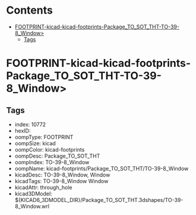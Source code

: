 



Contents
========

* [FOOTPRINT-kicad-kicad-footprints-Package_TO_SOT_THT-TO-39-8_Window>](#footprint-kicad-kicad-footprints-package_to_sot_tht-to-39-8_window)
	* [Tags](#tags)

# FOOTPRINT-kicad-kicad-footprints-Package_TO_SOT_THT-TO-39-8_Window>

## Tags

- index: 10772
- hexID: 
- oompType: FOOTPRINT
- oompSize: kicad
- oompColor: kicad-footprints
- oompDesc: Package_TO_SOT_THT
- oompIndex: TO-39-8_Window
- oompName: kicad-footprints/Package_TO_SOT_THT/TO-39-8_Window
- kicadDesc: TO-39-8_Window, Window
- kicadTags: TO-39-8_Window Window
- kicadAttr: through_hole
- kicad3DModel: ${KICAD6_3DMODEL_DIR}/Package_TO_SOT_THT.3dshapes/TO-39-8_Window.wrl
